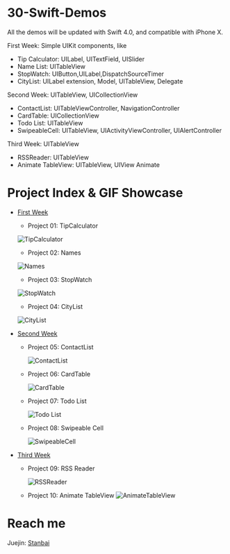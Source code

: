 # 30-Swift-Demos
All the demos will be updated with Swift 4.0, and compatible with iPhone X.

First Week: Simple UIKit components, like
- Tip Calculator: UILabel, UITextField, UISlider
- Name List: UITableView
- StopWatch: UIButton,UILabel,DispatchSourceTimer
- CityList: UILabel extension, Model, UITableView, Delegate

Second Week: UITableView, UICollectionView
- ContactList: UITableViewController, NavigationController
- CardTable: UICollectionView
- Todo List: UITableView
- SwipeableCell: UITableView, UIActivityViewController, UIAlertController

Third Week: UITableView
- RSSReader: UITableView
- Animate TableView: UITableView, UIView Animate

# Project Index & GIF Showcase
- [First Week](https://github.com/Stanbai/30-Swift-Demos/tree/master/FirstWeek)
    - Project 01: TipCalculator
    
    ![TipCalculator](https://github.com/Stanbai/30-Swift-Demos/blob/master/FirstWeek/TipCalculator.gif?raw=true)
    
    - Project 02: Names
    
    ![Names](https://github.com/Stanbai/30-Swift-Demos/blob/master/FirstWeek/Names.gif?raw=true)
    
    - Project 03: StopWatch
    
    ![StopWatch](https://github.com/Stanbai/30-Swift-Demos/blob/master/FirstWeek/StopWatch.gif?raw=true)

    - Project 04: CityList
    
    ![CityList](https://github.com/Stanbai/30-Swift-Demos/blob/master/FirstWeek/CityList.gif?raw=true)

- [Second Week](https://github.com/Stanbai/30-Swift-Demos/tree/master/SecondWeek/)
    - Project 05: ContactList
    
      ![ContactList](https://raw.githubusercontent.com/Stanbai/30-Swift-Demos/master/SecondWeek/ContactList.gif)

    - Project 06: CardTable

      ![CardTable](https://github.com/Stanbai/30-Swift-Demos/blob/master/SecondWeek/CardTable.gif?raw=true)

    - Project 07: Todo List

      ![Todo List](https://github.com/Stanbai/30-Swift-Demos/blob/master/SecondWeek/TodoList.gif?raw=true)

    - Project 08: Swipeable Cell

      ![SwipeableCell](https://github.com/Stanbai/30-Swift-Demos/blob/master/SecondWeek/SwipeableCell.gif?raw=true)

- [Third Week](https://github.com/Stanbai/30-Swift-Demos/tree/master/ThirdWeek/)
    - Project 09: RSS Reader
    
      ![RSSReader](https://github.com/Stanbai/30-Swift-Demos/blob/master/ThirdWeek/RssReader.gif?raw=true)

    - Project 10: Animate TableView
      ![AnimateTableView](https://github.com/Stanbai/30-Swift-Demos/blob/master/ThirdWeek/AnimateTableView.gif?raw=true)
# Reach me
Juejin: [Stanbai](https://juejin.im/user/57ff1b597db2a2005973de4c/)
